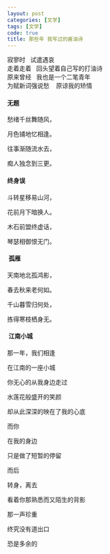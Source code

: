 ```yaml
---
layout: post
categories: [文学]
tags: [文学]
code: true
title: 那些年 我写过的酱油诗
---
```


寂寥时   试遣遇哀  
走着走着   回头望着自己写的打油诗  
原来曾经   我也是一个二笔青年  
为赋新词强说愁    原谅我的矫情  
  




#### 无题

愁绪千丝舞随风，

月色铺地忆相逢。

往事渐随流水去，

痴人独念到三更。 

  



#### 终身误

斗转星移易山河，

花前月下暗换人。

木石前盟终虚话，

琴瑟相御恨无门。

  




####  孤雁

天南地北孤鸿影，

春去秋来老何如。

千山暮雪归何处，

拣得寒枝栖身无。 


  





####  江南小城

那一年，我们相逢

在江南的一座小城

你无心的从我身边走过

水莲花般盛开的笑颜

却从此深深的映在了我的心底

  
  

而你

在我的身边

只是做了短暂的停留

而后

转身，离去

看着你那熟悉而又陌生的背影

那一声珍重

终究没有道出口

恐是多余的